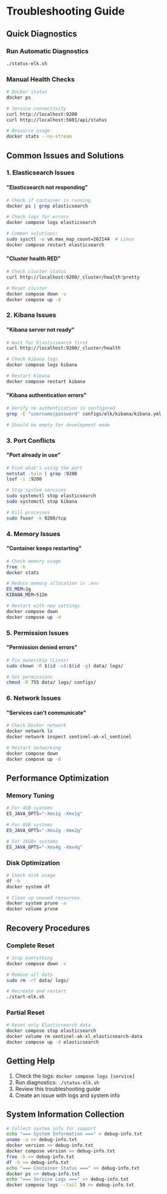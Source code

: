 # Troubleshooting Guide

## Quick Diagnostics

### Run Automatic Diagnostics
```bash
./status-elk.sh
```

### Manual Health Checks
```bash
# Docker status
docker ps

# Service connectivity
curl http://localhost:9200
curl http://localhost:5601/api/status

# Resource usage
docker stats --no-stream
```

## Common Issues and Solutions

### 1. Elasticsearch Issues

#### "Elasticsearch not responding"
```bash
# Check if container is running
docker ps | grep elasticsearch

# Check logs for errors
docker compose logs elasticsearch

# Common solutions:
sudo sysctl -w vm.max_map_count=262144  # Linux
docker compose restart elasticsearch
```

#### "Cluster health RED"
```bash
# Check cluster status
curl http://localhost:9200/_cluster/health?pretty

# Reset cluster
docker compose down -v
docker compose up -d
```

### 2. Kibana Issues

#### "Kibana server not ready"
```bash
# Wait for Elasticsearch first
curl http://localhost:9200/_cluster/health

# Check Kibana logs
docker compose logs kibana

# Restart Kibana
docker compose restart kibana
```

#### "Kibana authentication errors"
```bash
# Verify no authentication is configured
grep -E "username|password" configs/elk/kibana/kibana.yml

# Should be empty for development mode
```

### 3. Port Conflicts

#### "Port already in use"
```bash
# Find what's using the port
netstat -tuln | grep :9200
lsof -i :9200

# Stop system services
sudo systemctl stop elasticsearch
sudo systemctl stop kibana

# Kill processes
sudo fuser -k 9200/tcp
```

### 4. Memory Issues

#### "Container keeps restarting"
```bash
# Check memory usage
free -h
docker stats

# Reduce memory allocation in .env
ES_MEM=1g
KIBANA_MEM=512m

# Restart with new settings
docker compose down
docker compose up -d
```

### 5. Permission Issues

#### "Permission denied errors"
```bash
# Fix ownership (Linux)
sudo chown -R $(id -u):$(id -g) data/ logs/

# Set permissions
chmod -R 755 data/ logs/ configs/
```

### 6. Network Issues

#### "Services can't communicate"
```bash
# Check Docker network
docker network ls
docker network inspect sentinel-ak-xl_sentinel

# Restart networking
docker compose down
docker compose up -d
```

## Performance Optimization

### Memory Tuning
```bash
# For 4GB systems
ES_JAVA_OPTS="-Xms1g -Xmx1g"

# For 8GB systems  
ES_JAVA_OPTS="-Xms2g -Xmx2g"

# For 16GB+ systems
ES_JAVA_OPTS="-Xms4g -Xmx4g"
```

### Disk Optimization
```bash
# Check disk usage
df -h
docker system df

# Clean up unused resources
docker system prune -a
docker volume prune
```

## Recovery Procedures

### Complete Reset
```bash
# Stop everything
docker compose down -v

# Remove all data
sudo rm -rf data/ logs/

# Recreate and restart
./start-elk.sh
```

### Partial Reset
```bash
# Reset only Elasticsearch data
docker compose stop elasticsearch
docker volume rm sentinel-ak-xl_elasticsearch-data
docker compose up -d elasticsearch
```

## Getting Help

1. Check the logs: `docker compose logs [service]`
2. Run diagnostics: `./status-elk.sh`
3. Review this troubleshooting guide
4. Create an issue with logs and system info

## System Information Collection
```bash
# Collect system info for support
echo "=== System Information ===" > debug-info.txt
uname -a >> debug-info.txt
docker version >> debug-info.txt
docker compose version >> debug-info.txt
free -h >> debug-info.txt
df -h >> debug-info.txt
echo "=== Container Status ===" >> debug-info.txt
docker ps >> debug-info.txt
echo "=== Service Logs ===" >> debug-info.txt
docker compose logs --tail 50 >> debug-info.txt
```
